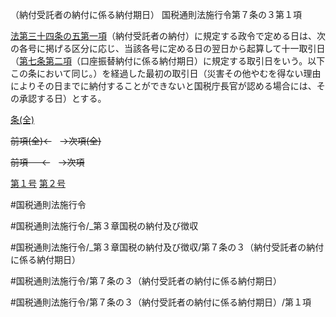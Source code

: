 （納付受託者の納付に係る納付期日）
国税通則法施行令第７条の３第１項

[法第三十四条の五第一項](国税通則法＿＿＿＿＿第３４条の５第１項)（納付受託者の納付）に規定する政令で定める日は、次の各号に掲げる区分に応じ、当該各号に定める日の翌日から起算して十一取引日（[第七条第二項](国税通則法施行＿令＿第７条第２項)（口座振替納付に係る納付期日）に規定する取引日をいう。以下この条において同じ。）を経過した最初の取引日（災害その他やむを得ない理由によりその日までに納付することができないと国税庁長官が認める場合には、その承認する日）とする。

[条(全)](国税通則法施行＿令＿第７条の３_.md)

~~前項(全)←~~　~~→次項(全)~~

~~前項 　 ←~~　~~→次項~~

[第１号](国税通則法施行＿令＿第７条の３第１項第１号.md)  [第２号](国税通則法施行＿令＿第７条の３第１項第２号.md)  

#国税通則法施行令

#国税通則法施行令/_第３章国税の納付及び徴収

#国税通則法施行令/_第３章国税の納付及び徴収/第７条の３（納付受託者の納付に係る納付期日）

#国税通則法施行令/第７条の３（納付受託者の納付に係る納付期日）

#国税通則法施行令/第７条の３（納付受託者の納付に係る納付期日）/第１項

